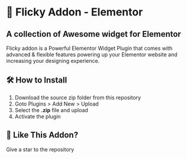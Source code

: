 # 🎴 Flicky Addon - Elementor

## A collection of Awesome widget for Elementor

Flicky addon is a Powerful Elementor Widget Plugin that comes with advanced & flexible features powering up your Elementor website and increasing your designing experience.

## 🛠️ How to Install

1. Download the source zip folder from this repository
2. Goto Plugins > Add New > Upload
3. Select the **.zip** file and upload
4. Activate the plugin

## 💜 Like This Addon?

Give a star to the repository
